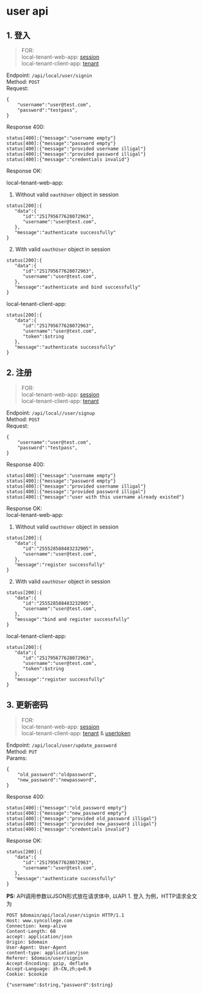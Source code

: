 # user api

## 1. 登入  

>FOR:  
local-tenant-web-app: [session](./session-authentication.md)  
local-tenant-client-app: [tenant](./tenant-authentication.md)  

Endpoint: `/api/local/user/signin`  
Method: `POST`  
Request:
```
{  
    "username":"user@test.com",
    "password":"testpass",
}
```  

Response 400:

```
status[400]:{"message":"username empty"}
status[400]:{"message":"password empty"}
status[400]:{"message":"provided username illigal"}
status[400]:{"message":"provided password illigal"}
status[400]:{"message":"credentials invalid"}
```

Response OK:

local-tenant-web-app:  
1. Without valid `oauthUser` object in session
```
status[200]:{  
   "data":{  
      "id":"251795677628072963",
      "username":"user@test.com",
   },
   "message":"authenticate successfully"
}
```
2. With valid `oauthUser` object in session
```
status[200]:{  
   "data":{  
      "id":"251795677628072963",
      "username":"user@test.com",
   },
   "message":"authenticate and bind successfully"
}
```
local-tenant-client-app:  
```
status[200]:{  
   "data":{  
      "id":"251795677628072963",
      "username":"user@test.com",
      "token":$string
   },
   "message":"authenticate successfully"
}
```
## 2. 注册

>FOR:  
local-tenant-web-app: [session](./session-authentication.md)  
local-tenant-client-app: [tenant](./tenant-authentication.md)  

Endpoint: `/api/local//user/signup`  
Method: `POST`  
Request:
```
{  
    "username":"user@test.com",
    "password":"testpass",
}
```  

Response 400:

```
status[400]:{"message":"username empty"}
status[400]:{"message":"password empty"}
status[400]:{"message":"provided username illigal"}
status[400]:{"message":"provided password illigal"}
status[400]:{"message":"user with this username already existed"}
```

Response OK:  
local-tenant-web-app:  
1. Without valid `oauthUser` object in session
```
status[200]:{  
   "data":{  
      "id":"255528588483232905",
      "username":"user@test.com",
   },
   "message":"register successfully"
}
```
2. With valid `oauthUser` object in session
```
status[200]:{  
   "data":{  
      "id":"255528588483232905",
      "username":"user@test.com",
   },
   "message":"bind and register successfully"
}
```
local-tenant-client-app:  
```
status[200]:{  
   "data":{  
      "id":"251795677628072963",
      "username":"user@test.com",
      "token":$string
   },
   "message":"register successfully"
}
```
## 3. 更新密码

>FOR:  
local-tenant-web-app: [session](./session-authentication.md)  
local-tenant-client-app: [tenant](./tenant-authentication.md) & [usertoken](./usertoken-authentication.md)  

Endpoint: `/api/local/user/update_password`  
Method: `PUT`  
Params: 
```
{  
    "old_password":"oldpassword",
    "new_password":"newpassword",
}
```
Response 400: 
```
status[400]:{"message":"old_password empty"}
status[400]:{"message":"new_password empty"}
status[400]:{"message":"provided old_password illigal"}
status[400]:{"message":"provided new_password illigal"}
status[400]:{"message":"credentials invalid"}
```
Response OK:  
```
status[200]:{  
   "data":{  
      "id":"251795677628072963",
      "username":"user@test.com",
   },
   "message":"authenticate successfully"
}
```
__PS:__ API调用参数以JSON形式放在请求体中, 以API 1. 登入 为例，HTTP请求全文为
```
POST $domain/api/local/user/signin HTTP/1.1
Host: www.syncollege.com
Connection: keep-alive
Content-Length: 68
accept: application/json
Origin: $domain
User-Agent: User-Agent
content-type: application/json
Referer: $domain/user/signin
Accept-Encoding: gzip, deflate
Accept-Language: zh-CN,zh;q=0.9
Cookie: $cookie

{"username":$string,"password":$string}
```